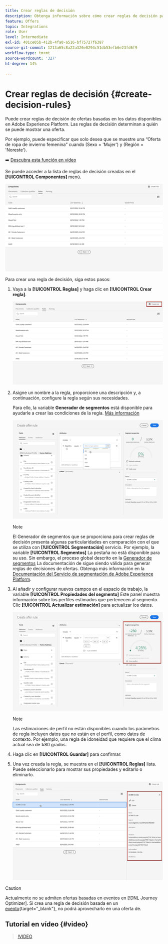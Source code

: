 ```yaml
---
title: Crear reglas de decisión
description: Obtenga información sobre cómo crear reglas de decisión para definir a quién se pueden mostrar las ofertas
feature: Offers
topic: Integrations
role: User
level: Intermediate
exl-id: 401ce05b-412b-4fa0-a516-bf75727f6387
source-git-commit: 1213a65c8a22a326e8294c51db53efb6e23fd6f9
workflow-type: tm+mt
source-wordcount: '327'
ht-degree: 14%

---
```


# Crear reglas de decisión {#create-decision-rules}

Puede crear reglas de decisión de ofertas basadas en los datos disponibles en Adobe Experience Platform. Las reglas de decisión determinan a quién se puede mostrar una oferta.

Por ejemplo, puede especificar que solo desea que se muestre una “Oferta de ropa de invierno femenina” cuando (Sexo = &#39;Mujer&#39;) y (Región = &#39;Noreste&#39;).

➡️ [Descubra esta función en vídeo](#video)

Se puede acceder a la lista de reglas de decisión creadas en el **[!UICONTROL Componentes]** menú.

![](../assets/decision_rules_list.png)

Para crear una regla de decisión, siga estos pasos:

1. Vaya a la **[!UICONTROL Reglas]** y haga clic en **[!UICONTROL Crear regla]**.

   ![](../assets/offers_decision_rule_creation.png)

1. Asigne un nombre a la regla, proporcione una descripción y, a continuación, configure la regla según sus necesidades.

   Para ello, la variable **Generador de segmentos** está disponible para ayudarle a crear las condiciones de la regla. [Más información](../../segment/about-segments.md)

   <!--In this example, the rule will target customers that have the "Gold" loyalty level.-->

   ![](../assets/offers_decision_rule_creation_segment.png)

   >[!NOTE]
   >
   >El Generador de segmentos que se proporciona para crear reglas de decisión presenta algunas particularidades en comparación con el que se utiliza con **[!UICONTROL Segmentación]** servicio. Por ejemplo, la variable **[!UICONTROL Segmentos]** La pestaña no está disponible para su uso. Sin embargo, el proceso global descrito en la [Generador de segmentos](../../segment/about-segments.md) La documentación de sigue siendo válida para generar reglas de decisiones de ofertas. Obtenga más información en la [Documentación del Servicio de segmentación de Adobe Experience Platform](https://experienceleague.adobe.com/docs/experience-platform/segmentation/ui/segment-builder.html?lang=es).

1. Al añadir y configurar nuevos campos en el espacio de trabajo, la variable **[!UICONTROL Propiedades del segmento]** Este panel muestra información sobre los perfiles estimados que pertenecen al segmento. Clic **[!UICONTROL Actualizar estimación]** para actualizar los datos.

   ![](../assets/offers_decision_rule_creation_estimate.png)

   >[!NOTE]
   >
   >Las estimaciones de perfil no están disponibles cuando los parámetros de regla incluyen datos que no están en el perfil, como datos de contexto. Por ejemplo, una regla de idoneidad que requiere que el clima actual sea de ≥80 grados.

1. Haga clic en **[!UICONTROL Guardar]** para confirmar.

1. Una vez creada la regla, se muestra en el **[!UICONTROL Reglas]** lista. Puede seleccionarlo para mostrar sus propiedades y editarlo o eliminarlo.

   ![](../assets/rule_created.png)

>[!CAUTION]
>
>Actualmente no se admiten ofertas basadas en eventos en [!DNL Journey Optimizer]. Si crea una regla de decisión basada en un [evento](https://experienceleague.adobe.com/docs/experience-platform/segmentation/ui/segment-builder.html?lang=en#events){target="_blank"}, no podrá aprovecharlo en una oferta de.

## Tutorial en vídeo {#video}

>[!VIDEO](https://video.tv.adobe.com/v/329373?quality=12)
